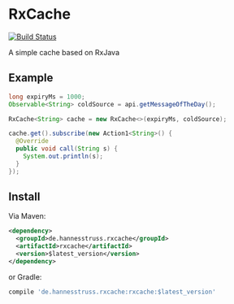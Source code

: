 # RxCache

[![Build Status](https://travis-ci.org/hannesstruss/RxCache.svg?branch=master)](https://travis-ci.org/hannesstruss/RxCache)

A simple cache based on RxJava

## Example

```java
long expiryMs = 1000;
Observable<String> coldSource = api.getMessageOfTheDay();

RxCache<String> cache = new RxCache<>(expiryMs, coldSource);

cache.get().subscribe(new Action1<String>() {
  @Override
  public void call(String s) {
    System.out.println(s);
  }
});
```

## Install

Via Maven:

```xml
<dependency>
  <groupId>de.hannesstruss.rxcache</groupId>
  <artifactId>rxcache</artifactId>
  <version>$latest_version</version>
</dependency>
```

or Gradle:
```groovy
compile 'de.hannesstruss.rxcache:rxcache:$latest_version'
```
